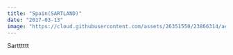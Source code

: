 ```yaml
---
title: "Spain(SARTLAND)"
date: "2017-03-13"
image: "https://cloud.githubusercontent.com/assets/26351550/23866314/aea0ada6-07d5-11e7-8f29-879beb4a7dec.png"
---
```


Sartttttt
